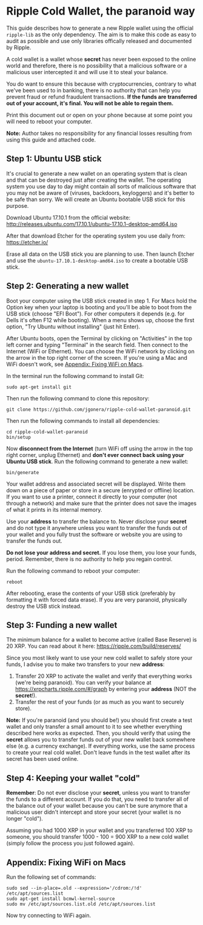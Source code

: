 # Ripple Cold Wallet, the paranoid way

This guide describes how to generate a new Ripple wallet using the official
`ripple-lib` as the only dependency. The aim is to make this code as easy to
audit as possible and use only libraries offically released and documented by
Ripple.

A cold wallet is a wallet whose **secret** has never been exposed to the online
world and therefore, there is no possibility that a malicious software or a
malicious user intercepted it and will use it to steal your balance.

You do want to ensure this because with cryptocurrencies, contrary to what
we've been used to in banking, there is no authority that can help you prevent
fraud or refund fraudulent transactions. **If the funds are transferred out of
your account, it's final. You will not be able to regain them.**

Print this document out or open on your phone because at some point you will
need to reboot your computer.

**Note:** Author takes no responsibility for any financial losses resulting
from using this guide and attached code.


## Step 1: Ubuntu USB stick

It's crucial to generate a new wallet on an operating system that is clean
and that can be destroyed just after creating the wallet. The operating system
you use day to day might contain all sorts of malicious software that you may
not be aware of (viruses, backdoors, keyloggers) and it's better to be safe
than sorry. We will create an Ubuntu bootable USB stick for this purpose.

Download Ubuntu 17.10.1 from the official website:
http://releases.ubuntu.com/17.10.1/ubuntu-17.10.1-desktop-amd64.iso

After that download Etcher for the operating system you use daily from:
https://etcher.io/

Erase all data on the USB stick you are planning to use. Then launch Etcher
and use the `ubuntu-17.10.1-desktop-amd64.iso` to create a bootable USB stick.


## Step 2: Generating a new wallet

Boot your computer using the USB stick created in step 1. For Macs hold the
Option key when your laptop is booting and you'll be able to boot from the USB
stick (choose "EFI Boot"). For other computers it depends (e.g. for Dells it's
often F12 while booting). When a menu shows up, choose the first option, "Try
Ubuntu without installing" (just hit Enter).

After Ubuntu boots, open the Terminal by clicking on "Activities" in the top
left corner and typing "Terminal" in the search field. Then connect to the
Internet (WiFi or Ethernet). You can choose the WiFi network by clicking on the
arrow in the top right corner of the screen. If you're using a Mac and WiFi
doesn't work, see [Appendix: Fixing WiFi on
Macs](#appendix-fixing-wifi-on-macs).

In the terminal run the following command to install Git:

```
sudo apt-get install git
```

Then run the following command to clone this repository:

```
git clone https://github.com/jgonera/ripple-cold-wallet-paranoid.git
```

Then run the following commands to install all dependencies:

```
cd ripple-cold-wallet-paranoid
bin/setup
```

Now **disconnect from the Internet** (turn WiFi off using the arrow in the top
right corner, unplug Ethernet) and **don't ever connect back using your Ubuntu
USB stick**. Run the following command to generate a new wallet:

```
bin/generate
```

Your wallet address and associated secret will be displayed. Write them down
on a piece of paper or store in a secure (enrypted or offline) location. If you
want to use a printer, connect it directly to your computer (not through a
network) and make sure that the printer does not save the images of what it
prints in its internal memory.

Use your **address** to transfer the balance to. Never disclose your **secret**
and do not type it anywhere unless you want to transfer the funds out of your
wallet and you fully trust the software or website you are using to transfer
the funds out.

**Do not lose your address and secret.** If you lose them, you lose your funds,
period. Remember, there is no authority to help you regain control.

Run the following command to reboot your computer:

```
reboot
```

After rebooting, erase the contents of your USB stick (preferably by formatting
it with forced data erase). If you are very paranoid, physically destroy the
USB stick instead.


## Step 3: Funding a new wallet

The minimum balance for a wallet to become active (called Base Reserve) is
20 XRP. You can read about it here: https://ripple.com/build/reserves/

Since you most likely want to use your new cold wallet to safely store your
funds, I advise you to make two transfers to your new **address**:

1. Transfer 20 XRP to activate the wallet and verify that everything works
   (we're being paranoid). You can verify your balance at
   https://xrpcharts.ripple.com/#/graph by entering your **address** (NOT the
   **secret**!).
2. Transfer the rest of your funds (or as much as you want to securely store).

**Note:** If you're paranoid (and you should be!) you should first create a
test wallet and only transfer a small amount to it to see whether everything
described here works as expected. Then, you should verify that using the
**secret** allows you to transfer funds out of your new wallet back somewhere
else (e.g. a currency exchange). If everything works, use the same process
to create your real cold wallet. Don't leave funds in the test wallet after
its secret has been used online.


## Step 4: Keeping your wallet "cold"

**Remember**: Do not ever disclose your **secret**, unless you want to transfer
the funds to a different account. If you do that, you need to transfer all of
the balance out of your wallet because you can't be sure anymore that a
malicious user didn't intercept and store your secret (your wallet is no longer
"cold").

Assuming you had 1000 XRP in your wallet and you transferred 100 XRP to
someone, you should transfer 1000 - 100 = 900 XRP to a new cold wallet (simply
follow the process you just followed again).


## Appendix: Fixing WiFi on Macs

Run the following set of commands:

```
sudo sed --in-place=.old --expression='/cdrom:/!d' /etc/apt/sources.list
sudo apt-get install bcmwl-kernel-source
sudo mv /etc/apt/sources.list.old /etc/apt/sources.list
```

Now try connecting to WiFi again.
